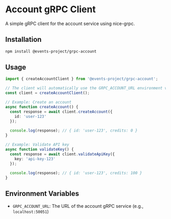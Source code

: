 # Account gRPC Client

A simple gRPC client for the account service using nice-grpc.

## Installation

```bash
npm install @events-project/grpc-account
```

## Usage

```typescript
import { createAccountClient } from '@events-project/grpc-account';

// The client will automatically use the GRPC_ACCOUNT_URL environment variable
const client = createAccountClient();

// Example: Create an account
async function createAccount() {
  const response = await client.createAccount({
    id: 'user-123'
  });
  
  console.log(response); // { id: 'user-123', credits: 0 }
}

// Example: Validate API key
async function validateKey() {
  const response = await client.validateApiKey({
    key: 'api-key-123'
  });
  
  console.log(response); // { id: 'user-123', credits: 100 }
}
```

## Environment Variables

- `GRPC_ACCOUNT_URL`: The URL of the account gRPC service (e.g., `localhost:50051`)
